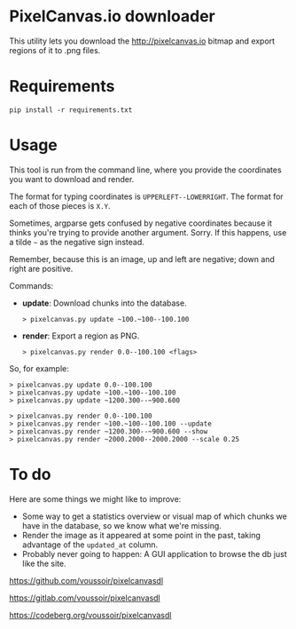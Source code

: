 PixelCanvas.io downloader
=========================

This utility lets you download the http://pixelcanvas.io bitmap and export regions of it to .png files.

# Requirements

    pip install -r requirements.txt

# Usage

This tool is run from the command line, where you provide the coordinates you
want to download and render.

The format for typing coordinates is `UPPERLEFT--LOWERRIGHT`. The format for
each of those pieces is `X.Y`.

Sometimes, argparse gets confused by negative coordinates because it thinks
you're trying to provide another argument. Sorry.
If this happens, use a tilde `~` as the negative sign instead.

Remember, because this is an image, up and left are negative;
down and right are positive.

Commands:

- **update**: Download chunks into the database.

    `> pixelcanvas.py update ~100.~100--100.100`

- **render**: Export a region as PNG.

    `> pixelcanvas.py render 0.0--100.100 <flags>`


So, for example:

    > pixelcanvas.py update 0.0--100.100
    > pixelcanvas.py update ~100.~100--100.100
    > pixelcanvas.py update ~1200.300--~900.600

    > pixelcanvas.py render 0.0--100.100
    > pixelcanvas.py render ~100.~100--100.100 --update
    > pixelcanvas.py render ~1200.300--~900.600 --show
    > pixelcanvas.py render ~2000.2000--2000.2000 --scale 0.25

# To do

Here are some things we might like to improve:

- Some way to get a statistics overview or visual map of which chunks we have in the database, so we know what we're missing.
- Render the image as it appeared at some point in the past, taking advantage of the `updated_at` column.
- Probably never going to happen: A GUI application to browse the db just like the site.

https://github.com/voussoir/pixelcanvasdl

https://gitlab.com/voussoir/pixelcanvasdl

https://codeberg.org/voussoir/pixelcanvasdl
